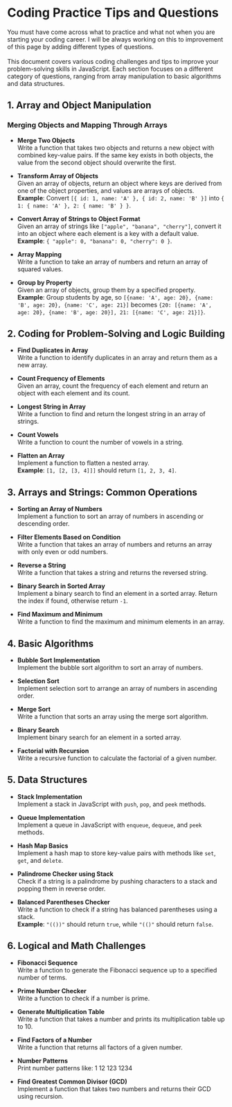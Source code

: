# Coding Practice Tips and Questions

You must have come across what to practice and what not when you are starting your coding career. I will be always working on this to improvement of this page by adding different types of questions.   <br />  <br />
This document covers various coding challenges and tips to improve your problem-solving skills in JavaScript. Each section focuses on a different category of questions, ranging from array manipulation to basic algorithms and data structures.

## 1. Array and Object Manipulation

### Merging Objects and Mapping Through Arrays

- **Merge Two Objects**  
  Write a function that takes two objects and returns a new object with combined key-value pairs. If the same key exists in both objects, the value from the second object should overwrite the first.

- **Transform Array of Objects**  
  Given an array of objects, return an object where keys are derived from one of the object properties, and values are arrays of objects.  
  **Example**: Convert `[{ id: 1, name: 'A' }, { id: 2, name: 'B' }]` into `{ 1: { name: 'A' }, 2: { name: 'B' } }`.

- **Convert Array of Strings to Object Format**  
  Given an array of strings like `["apple", "banana", "cherry"]`, convert it into an object where each element is a key with a default value.  
  **Example**: `{ "apple": 0, "banana": 0, "cherry": 0 }`.

- **Array Mapping**  
  Write a function to take an array of numbers and return an array of squared values.

- **Group by Property**  
  Given an array of objects, group them by a specified property.  
  **Example**: Group students by age, so `[{name: 'A', age: 20}, {name: 'B', age: 20}, {name: 'C', age: 21}]` becomes `{20: [{name: 'A', age: 20}, {name: 'B', age: 20}], 21: [{name: 'C', age: 21}]}`.

## 2. Coding for Problem-Solving and Logic Building

- **Find Duplicates in Array**  
  Write a function to identify duplicates in an array and return them as a new array.

- **Count Frequency of Elements**  
  Given an array, count the frequency of each element and return an object with each element and its count.

- **Longest String in Array**  
  Write a function to find and return the longest string in an array of strings.

- **Count Vowels**  
  Write a function to count the number of vowels in a string.

- **Flatten an Array**  
  Implement a function to flatten a nested array.  
  **Example**: `[1, [2, [3, 4]]]` should return `[1, 2, 3, 4]`.

## 3. Arrays and Strings: Common Operations

- **Sorting an Array of Numbers**  
  Implement a function to sort an array of numbers in ascending or descending order.

- **Filter Elements Based on Condition**  
  Write a function that takes an array of numbers and returns an array with only even or odd numbers.

- **Reverse a String**  
  Write a function that takes a string and returns the reversed string.

- **Binary Search in Sorted Array**  
  Implement a binary search to find an element in a sorted array. Return the index if found, otherwise return `-1`.

- **Find Maximum and Minimum**  
  Write a function to find the maximum and minimum elements in an array.

## 4. Basic Algorithms

- **Bubble Sort Implementation**  
  Implement the bubble sort algorithm to sort an array of numbers.

- **Selection Sort**  
  Implement selection sort to arrange an array of numbers in ascending order.

- **Merge Sort**  
  Write a function that sorts an array using the merge sort algorithm.

- **Binary Search**  
  Implement binary search for an element in a sorted array.

- **Factorial with Recursion**  
  Write a recursive function to calculate the factorial of a given number.

## 5. Data Structures

- **Stack Implementation**  
  Implement a stack in JavaScript with `push`, `pop`, and `peek` methods.

- **Queue Implementation**  
  Implement a queue in JavaScript with `enqueue`, `dequeue`, and `peek` methods.

- **Hash Map Basics**  
  Implement a hash map to store key-value pairs with methods like `set`, `get`, and `delete`.

- **Palindrome Checker using Stack**  
  Check if a string is a palindrome by pushing characters to a stack and popping them in reverse order.

- **Balanced Parentheses Checker**  
  Write a function to check if a string has balanced parentheses using a stack.  
  **Example**: `"(())"` should return `true`, while `"(()"` should return `false`.

## 6. Logical and Math Challenges

- **Fibonacci Sequence**  
  Write a function to generate the Fibonacci sequence up to a specified number of terms.

- **Prime Number Checker**  
  Write a function to check if a number is prime.

- **Generate Multiplication Table**  
  Write a function that takes a number and prints its multiplication table up to 10.

- **Find Factors of a Number**  
  Write a function that returns all factors of a given number.

- **Number Patterns**  
  Print number patterns like:  1 12 123 1234

- **Find Greatest Common Divisor (GCD)**  
Implement a function that takes two numbers and returns their GCD using recursion.
